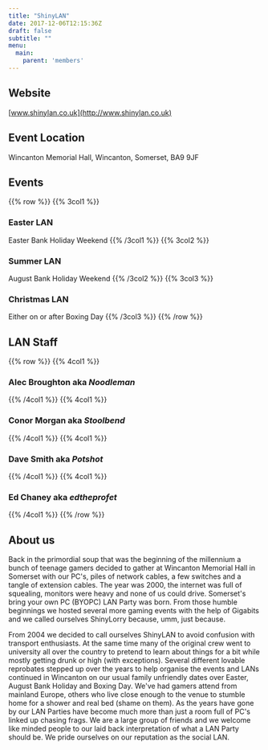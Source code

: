 ```yaml
---
title: "ShinyLAN"
date: 2017-12-06T12:15:36Z
draft: false
subtitle: ""
menu:
  main:
    parent: 'members'
---
```

## Website
[www.shinylan.co.uk](http://www.shinylan.co.uk)
## Event Location
Wincanton Memorial Hall, Wincanton, Somerset, BA9 9JF
## Events
{{% row %}}
{{% 3col1 %}}
### Easter LAN
Easter Bank Holiday Weekend
{{% /3col1 %}}
{{% 3col2 %}}
### Summer LAN
August Bank Holiday Weekend
{{% /3col2 %}}
{{% 3col3 %}}
### Christmas LAN
Either on or after Boxing Day
{{% /3col3 %}}
{{% /row %}}

## LAN Staff
{{% row %}}
{{% 4col1 %}}
### Alec Broughton aka *Noodleman*
{{% /4col1 %}}
{{% 4col1 %}}
### Conor Morgan aka *Stoolbend*
{{% /4col1 %}}
{{% 4col1 %}}
### Dave Smith aka *Potshot*
{{% /4col1 %}}
{{% 4col1 %}}
### Ed Chaney aka *edtheprofet*
{{% /4col1 %}}
{{% /row %}}

## About us
Back in the primordial soup that was the beginning of the millennium a bunch of teenage gamers decided to gather at Wincanton Memorial Hall in Somerset with our PC's, piles of network cables, a few switches and a tangle of extension cables. The year was 2000, the internet was full of squealing, monitors were heavy and none of us could drive. Somerset's bring your own PC (BYOPC) LAN Party was born. From those humble beginnings we hosted several more gaming events with the help of Gigabits and we called ourselves ShinyLorry because, umm, just because. 

From 2004 we decided to call ourselves ShinyLAN to avoid confusion with transport enthusiasts. At the same time many of the original crew went to university all over the country to pretend to learn about things for a bit while mostly getting drunk or high (with exceptions). Several different lovable reprobates stepped up over the years to help organise the events and LANs continued in Wincanton on our usual family unfriendly dates over Easter, August Bank Holiday and Boxing Day. We've had gamers attend from mainland Europe, others who live close enough to the venue to stumble home for a shower and real bed (shame on them). As the years have gone by our LAN Parties have become much more than just a room full of PC's linked up chasing frags. We are a large group of friends and we welcome like minded people to our laid back interpretation of what a LAN Party should be. We pride ourselves on our reputation as the social LAN.
 
